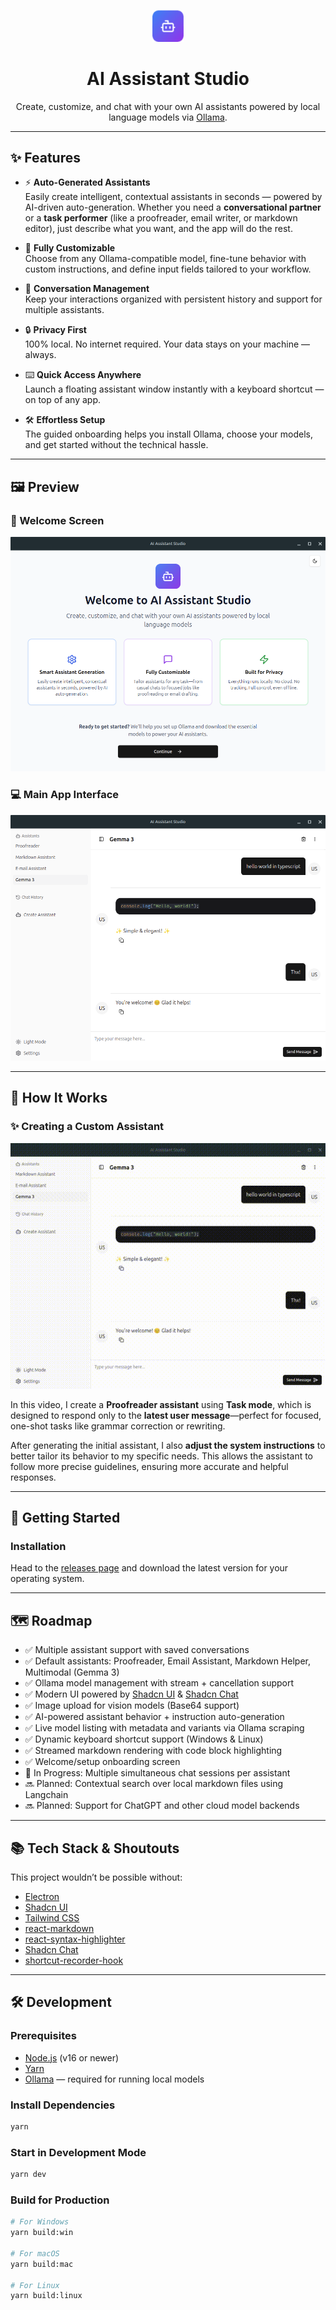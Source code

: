 
<p align="center">
  <img src="./build/icon.png" alt="AI Assistant Studio Logo" width="50" />
</p>

<h1 align="center">AI Assistant Studio</h1>

<p align="center">
  Create, customize, and chat with your own AI assistants powered by local language models via <a href="https://ollama.com/">Ollama</a>.
</p>

---

## ✨ Features

- ⚡ **Auto-Generated Assistants**  
  Easily create intelligent, contextual assistants in seconds — powered by AI-driven auto-generation. Whether you need a **conversational partner** or a **task performer** (like a proofreader, email writer, or markdown editor), just describe what you want, and the app will do the rest.

- 🎨 **Fully Customizable**  
  Choose from any Ollama-compatible model, fine-tune behavior with custom instructions, and define input fields tailored to your workflow.

- 💬 **Conversation Management**  
  Keep your interactions organized with persistent history and support for multiple assistants.

- 🔒 **Privacy First**  
  100% local. No internet required. Your data stays on your machine — always.

- ⌨️ **Quick Access Anywhere**  
  Launch a floating assistant window instantly with a keyboard shortcut — on top of any app.

- 🛠 **Effortless Setup**  
  The guided onboarding helps you install Ollama, choose your models, and get started without the technical hassle.

---

## 🖼 Preview

### 🧭 Welcome Screen  
<!-- Insert welcome screen screenshot below -->
![Welcome Screen](public/welcome-page.png)

### 💻 Main App Interface  
<!-- Insert main interface screenshot below -->
![Main Interface](public/chat-interface.png)

---

## 🎥 How It Works

### ✨ Creating a Custom Assistant

<p align="center">
  <img src="public/create-assistant.gif" alt="Create Assistant Demo" />
</p>

In this video, I create a **Proofreader assistant** using **Task mode**, which is designed to respond only to the **latest user message**—perfect for focused, one-shot tasks like grammar correction or rewriting.

After generating the initial assistant, I also **adjust the system instructions** to better tailor its behavior to my specific needs. This allows the assistant to follow more precise guidelines, ensuring more accurate and helpful responses.


---

## 🚀 Getting Started

### Installation

Head to the [releases page](https://github.com/gabrielborgesdm/ai-assistant-studio/releases) and download the latest version for your operating system.

---

## 🗺 Roadmap

- ✅ Multiple assistant support with saved conversations  
- ✅ Default assistants: Proofreader, Email Assistant, Markdown Helper, Multimodal (Gemma 3)  
- ✅ Ollama model management with stream + cancellation support  
- ✅ Modern UI powered by [Shadcn UI](https://ui.shadcn.com/) & [Shadcn Chat](https://github.com/jakobhoeg/shadcn-chat)  
- ✅ Image upload for vision models (Base64 support)  
- ✅ AI-powered assistant behavior + instruction auto-generation  
- ✅ Live model listing with metadata and variants via Ollama scraping  
- ✅ Dynamic keyboard shortcut support (Windows & Linux)  
- ✅ Streamed markdown rendering with code block highlighting  
- ✅ Welcome/setup onboarding screen  
- 🔄 In Progress: Multiple simultaneous chat sessions per assistant  
- 🔜 Planned: Contextual search over local markdown files using Langchain  
- 🔜 Planned: Support for ChatGPT and other cloud model backends  

---

## 📚 Tech Stack & Shoutouts

This project wouldn’t be possible without:

- [Electron](https://www.electronjs.org/)
- [Shadcn UI](https://ui.shadcn.com/)
- [Tailwind CSS](https://tailwindcss.com/)
- [react-markdown](https://www.npmjs.com/package/react-markdown)
- [react-syntax-highlighter](https://www.npmjs.com/package/react-syntax-highlighter)
- [Shadcn Chat](https://github.com/jakobhoeg/shadcn-chat)
- [shortcut-recorder-hook](https://github.com/BlazeStorm001/shortcut-recorder-hook)

---

## 🛠 Development

### Prerequisites

- [Node.js](https://nodejs.org/) (v16 or newer)
- [Yarn](https://yarnpkg.com/)
- [Ollama](https://ollama.com/) — required for running local models

### Install Dependencies

```bash
yarn
````

### Start in Development Mode

```bash
yarn dev
```

### Build for Production

```bash
# For Windows
yarn build:win

# For macOS
yarn build:mac

# For Linux
yarn build:linux
```

